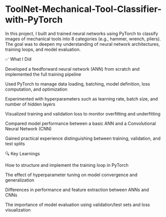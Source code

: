 # ToolNet-Mechanical-Tool-Classifier-with-PyTorch
In this project, I built and trained neural networks using PyTorch to classify images of mechanical tools into 8 categories (e.g., hammer, wrench, pliers). The goal was to deepen my understanding of neural network architectures, training loops, and model evaluation.

✅ What I Did

Developed a feedforward neural network (ANN) from scratch and implemented the full training pipeline

Used PyTorch to manage data loading, batching, model definition, loss computation, and optimization

Experimented with hyperparameters such as learning rate, batch size, and number of hidden layers

Visualized training and validation loss to monitor overfitting and underfitting

Compared model performance between a basic ANN and a Convolutional Neural Network (CNN)

Gained practical experience distinguishing between training, validation, and test splits

🔍 Key Learnings

How to structure and implement the training loop in PyTorch

The effect of hyperparameter tuning on model convergence and generalization

Differences in performance and feature extraction between ANNs and CNNs

The importance of model evaluation using validation/test sets and loss visualization
